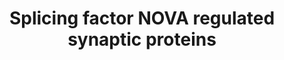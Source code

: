 ---
annotations:
- type: Pathway Ontology
  value: cadherin mediated signaling pathway
authors:
- B.taneri
- Mkutmon
- MaintBot
- Ddigles
description: Synaptic Communication influenced by NOVA-splicing regulation
last-edited: 2019-09-17
organisms:
- Mus musculus
redirect_from:
- /index.php/Pathway:WP1983
- /instance/WP1983
schema-jsonld:
- '@context': https://schema.org/
  '@id': https://wikipathways.github.io/pathways/WP1983.html
  '@type': Dataset
  creator:
    '@type': Organization
    name: WikiPathways
  description: Synaptic Communication influenced by NOVA-splicing regulation
  keywords:
  - ''
  - Munc18
  - Cask
  - Calsyntenin
  - NIK/Mapk4
  - N-Cadherin
  - Rap1gap
  - validated target - predicted by splicing microarray
  - a-catenin
  - PIP2
  - AGRIN
  - CASK
  - Camk2g
  - Aplp2
  - Neogenin
  - Chl1
  - Netrin G1
  - NMDAR2B
  - Igsf4b
  - CLIP predicted target
  - EphrinA5R
  - SKIP
  - EphrinA5
  - Gephrin
  - Igsf4a
  - GABAARg2
  - Clasp1
  - Syntaxin1
  - PMCA1
  - GIRK2
  - Kcnq2
  - NMDAR1
  - Rap1
  - GABAB2R
  - validated target - predicted by bioinformatics
  - 4.1R
  - Slo
  - validated target - predicted by CLIP
  - 4.1B
  - 4.1G
  - Plcb4
  - Syntaxin 2
  - MAP4
  - Ankyrin G
  - nAChRa4
  - GlyRa2
  - LAR
  - validated target
  - JNK2
  - GluR6
  - PKCz
  - Integrin a2
  - Cav2.2
  - 4.1N
  - Dab1
  - nAChRa2
  - neurochondrin
  license: CC0
  name: Splicing factor NOVA regulated synaptic proteins
seo: CreativeWork
title: Splicing factor NOVA regulated synaptic proteins
wpid: WP1983
---